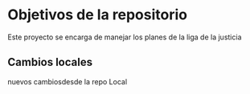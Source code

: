 # Objetivos de la repositorio

Este proyecto se encarga de manejar los planes de la liga de la justicia


## Cambios locales 

nuevos cambiosdesde la repo Local
